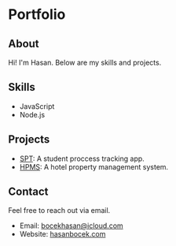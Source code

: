 # Portfolio

## About

Hi! I'm Hasan. Below are my skills and projects.

## Skills

- JavaScript
- Node.js

## Projects

- [SPT](https://github.com/HasanBocek/SPT): A student proccess tracking app. 
- [HPMS](https://github.com/HasanBocek/HPMS-Backend): A hotel property management system. 

## Contact

Feel free to reach out via email.

- Email: bocekhasan@icloud.com
- Website: [hasanbocek.com](https://hasanbocek.com/)

